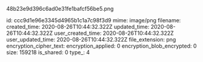 48b23e9d396c6ad0e31fe1bafcf56be5.png

id: ccc9d1e96e3345d4965b1c1a7c98f3d9
mime: image/png
filename: 
created_time: 2020-08-26T10:44:32.322Z
updated_time: 2020-08-26T10:44:32.322Z
user_created_time: 2020-08-26T10:44:32.322Z
user_updated_time: 2020-08-26T10:44:32.322Z
file_extension: png
encryption_cipher_text: 
encryption_applied: 0
encryption_blob_encrypted: 0
size: 159218
is_shared: 0
type_: 4